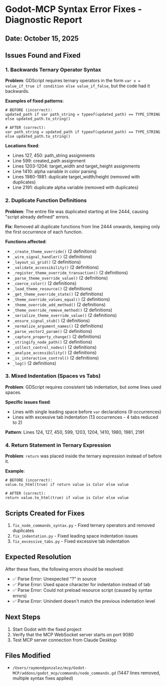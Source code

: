 # Godot-MCP Syntax Error Fixes - Diagnostic Report

## Date: October 15, 2025

## Issues Found and Fixed

### 1. Backwards Ternary Operator Syntax
**Problem**: GDScript requires ternary operators in the form `var x = value_if_true if condition else value_if_false`, but the code had it backwards.

**Examples of fixed patterns**:
```gdscript
# BEFORE (incorrect):
updated_path if var path_string = typeof(updated_path) == TYPE_STRING else updated_path.to_string()

# AFTER (correct):
var path_string = updated_path if typeof(updated_path) == TYPE_STRING else updated_path.to_string()
```

**Locations fixed**:
- Lines 127, 450: path_string assignments
- Line 599: created_path assignment  
- Lines 1203-1204: target_width and target_height assignments
- Line 1410: alpha variable in color parsing
- Lines 1980-1981: duplicate target_width/height (removed with duplicates)
- Line 2191: duplicate alpha variable (removed with duplicates)

### 2. Duplicate Function Definitions
**Problem**: The entire file was duplicated starting at line 2444, causing "script already defined" errors.

**Fix**: Removed all duplicate functions from line 2444 onwards, keeping only the first occurrence of each function.

**Functions affected**:
- `_create_theme_override()` (2 definitions)
- `_wire_signal_handler()` (2 definitions)
- `_layout_ui_grid()` (2 definitions)
- `_validate_accessibility()` (2 definitions)
- `_register_theme_override_transaction()` (2 definitions)
- `_parse_theme_override_value()` (2 definitions)
- `_coerce_color()` (2 definitions)
- `_load_theme_resource()` (2 definitions)
- `_get_theme_override_state()` (2 definitions)
- `_theme_override_values_equal()` (2 definitions)
- `_theme_override_add_method()` (2 definitions)
- `_theme_override_remove_method()` (2 definitions)
- `_serialize_theme_override_value()` (2 definitions)
- `_ensure_signal_stub()` (2 definitions)
- `_normalize_argument_names()` (2 definitions)
- `_parse_vector2_param()` (2 definitions)
- `_capture_property_change()` (2 definitions)
- `_stringify_node_path()` (2 definitions)
- `_collect_control_nodes()` (2 definitions)
- `_analyze_accessibility()` (2 definitions)
- `_is_interactive_control()` (2 definitions)
- `_log()` (2 definitions)

### 3. Mixed Indentation (Spaces vs Tabs)
**Problem**: GDScript requires consistent tab indentation, but some lines used spaces.

**Specific issues fixed**:
- Lines with single leading space before `var` declarations (9 occurrences)
- Lines with excessive tab indentation (13 occurrences - 4 tabs reduced to 2)

**Pattern**: Lines 124, 127, 450, 599, 1203, 1204, 1410, 1980, 1981, 2191

### 4. Return Statement in Ternary Expression  
**Problem**: `return` was placed inside the ternary expression instead of before it.

**Example**:
```gdscript
# BEFORE (incorrect):
value.to_html(true) if return value is Color else value

# AFTER (correct):
return value.to_html(true) if value is Color else value
```

## Scripts Created for Fixes

1. `fix_node_commands_syntax.py` - Fixed ternary operators and removed duplicates
2. `fix_indentation.py` - Fixed leading space indentation issues
3. `fix_excessive_tabs.py` - Fixed excessive tab indentation

## Expected Resolution

After these fixes, the following errors should be resolved:
- ✅ Parse Error: Unexpected "?" in source
- ✅ Parse Error: Used space character for indentation instead of tab
- ✅ Parse Error: Could not preload resource script (caused by syntax errors)
- ✅ Parse Error: Unindent doesn't match the previous indentation level

## Next Steps

1. Start Godot with the fixed project
2. Verify that the MCP WebSocket server starts on port 9080
3. Test MCP server connection from Claude Desktop

## Files Modified

- `/Users/raymondgonzalez/mcp/Godot-MCP/addons/godot_mcp/commands/node_commands.gd` (1447 lines removed, multiple syntax fixes applied)
